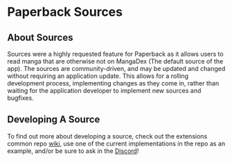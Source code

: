 # Paperback Sources

## About Sources

Sources were a highly requested feature for Paperback as it allows users to read manga that are otherwise not on MangaDex (The default source of the app). The sources are community-driven, and may be updated and changed without requiring an application update. This allows for a rolling development process, implementing changes as they come in, rather than waiting for the application developer to implement new sources and bugfixes.

## Developing A Source

To find out more about developing a source, check out the extensions common repo [wiki](https://github.com/Paperback-iOS/extensions-common/wiki/Intro-to-Paperback-Sources), use one of the current implementations in the repo as an example, and/or be sure to ask in the [Discord](https://discord.gg/Ny83JV3)!
